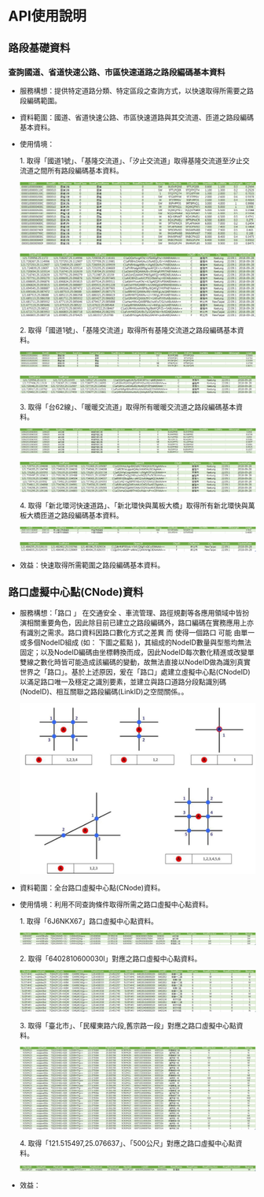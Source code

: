 # API使用說明
 
## 路段基礎資料

### 查詢國道、省道快速公路、市區快速道路之路段編碼基本資料

* 服務構想：提供特定道路分類、特定區段之查詢方式，以快速取得所需要之路段編碼範圍。

* 資料範圍：國道、省道快速公路、市區快速道路與其交流道、匝道之路段編碼基本資料。

* 使用情境：
 
  1\. 取得「國道1號」、「基隆交流道」、「汐止交流道」取得基隆交流道至汐止交流道之間所有路段編碼基本資料。
  
  ![](007.jpg)
  
  ![](008.jpg)
  
  2\. 取得「國道1號」、「基隆交流道」取得所有基隆交流道之路段編碼基本資料。
  
  ![](001.jpg)
  
  ![](002.jpg)
    
  3\. 取得「台62線」、「暖暖交流道」取得所有暖暖交流道之路段編碼基本資料。
  
  ![](003.jpg)
  
  ![](004.jpg)
  
  4\. 取得「新北環河快速道路」、「新北環快與萬板大橋」取得所有新北環快與萬板大橋匝道之路段編碼基本資料。

  ![](005.jpg)
  
  ![](006.jpg)

* 效益：快速取得所需範圍之路段編碼基本資料。

## 路口虛擬中心點(CNode)資料

* 服務構想：「路口 」 在交通安全 、車流管理、路徑規劃等各應用領域中皆扮演相關重要角色，因此除目前已建立之路段編碼外，路口編碼在實務應用上亦有識別之需求。路口資料因路口數化方式之差異 而 使得一個路口 可能 由單一或多個NodeID組成 (如： 下圖之藍點 )，其組成的NodeID數量與型態均無法固定；以及NodeID編碼由坐標轉換而成，因此NodeID每次數化精進或改變單雙線之數化時皆可能造成該編碼的變動，故無法直接以NodeID做為識別真實世界之「路口」。基於上述原因，爰在「路口」處建立虛擬中心點(CNodeID)以滿足路口唯一及穩定之識別要素，並建立與路口道路分段點識別碼(NodeID)、相互關聯之路段編碼(LinkID)之空間關係。。

   ![](009.jpg)

* 資料範圍：全台路口虛擬中心點(CNode)資料。

* 使用情境：利用不同查詢條件取得所需之路口虛擬中心點資料。

  1\. 取得「6J6NKX67」路口虛擬中心點資料。
  
   ![](010.jpg)
  
  2\. 取得「6402810600030I」對應之路口虛擬中心點資料。
  
   ![](011.jpg)
  
  3\. 取得「臺北市」、「民權東路六段,舊宗路一段」對應之路口虛擬中心點資料。
  
   ![](012.jpg)
  
  4\. 取得「121.515497,25.076637」、「500公尺」對應之路口虛擬中心點資料。
  
   ![](013.jpg)

* 效益：
